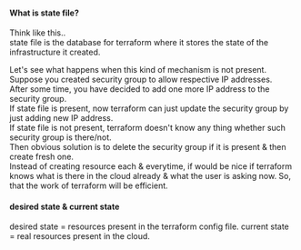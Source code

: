 #### What is state file?
Think like this..</br>
state file is the database for terraform where it stores the state of the infrastructure it created.</br>

Let's see what happens when this kind of mechanism is not present.</br>
Suppose you created security group to allow respective IP addresses.</br>
After some time, you have decided to add one more IP address to the security group.</br>
If state file is present, now terraform can just update the security group by just adding new IP address.</br>
If state file is not present, terraform doesn't know any thing whether such security group is there/not.</br>
Then obvious solution is to delete the security group if it is present & then create fresh one.</br>
Instead of creating resource each & everytime, if would be nice if terraform knows what is there in the cloud already
& what the user is asking now. So, that the work of terraform will be efficient.</br>

#### desired state & current state
desired state = resources present in the terraform config file.
current state = real resources present in the cloud.

